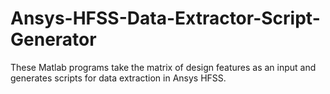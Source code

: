 # Ansys-HFSS-Data-Extractor-Script-Generator
These Matlab programs take the matrix of design features as an input and generates scripts for data extraction in Ansys HFSS.

